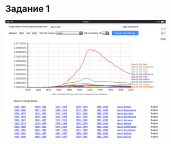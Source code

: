 # Задание 1
![График](https://raw.githubusercontent.com/vladimirloginov999/hw6/master/IMG_0877.PNG)
